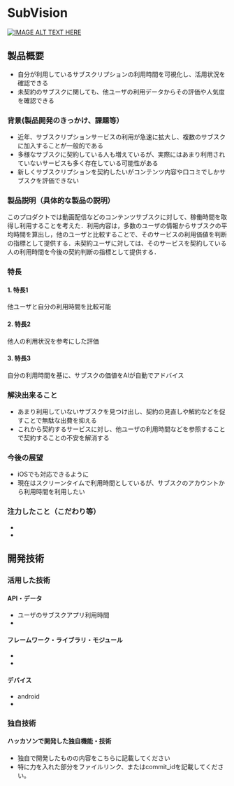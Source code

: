 # SubVision

[![IMAGE ALT TEXT HERE](https://jphacks.com/wp-content/uploads/2024/07/JPHACKS2024_ogp.jpg)](https://www.youtube.com/watch?v=DZXUkEj-CSI)

## 製品概要
- 自分が利用しているサブスクリプションの利用時間を可視化し、活用状況を確認できる
- 未契約のサブスクに関しても、他ユーザの利用データからその評価や人気度を確認できる
### 背景(製品開発のきっかけ、課題等）
- 近年、サブスクリプションサービスの利用が急速に拡大し、複数のサブスクに加入することが一般的である
- 多様なサブスクに契約している人も増えているが、実際にはあまり利用されていないサービスも多く存在している可能性がある
- 新しくサブスクリプションを契約したいがコンテンツ内容や口コミでしかサブスクを評価できない
### 製品説明（具体的な製品の説明）
このプロダクトでは動画配信などのコンテンツサブスクに対して、稼働時間を取得し利用することを考えた．利用内容は，多数のユーザの情報からサブスクの平均時間を算出し，他のユーザと比較することで、そのサービスの利用価値を判断の指標として提供する．未契約ユーザに対しては、そのサービスを契約している人の利用時間を今後の契約判断の指標として提供する．
### 特長
#### 1. 特長1
他ユーザと自分の利用時間を比較可能
#### 2. 特長2
他人の利用状況を参考にした評価
#### 3. 特長3
自分の利用時間を基に、サブスクの価値をAIが自動でアドバイス

### 解決出来ること
- あまり利用していないサブスクを見つけ出し、契約の見直しや解約などを促すことで無駄な出費を抑える
- これから契約するサービスに対し、他ユーザの利用時間などを参照することで契約することの不安を解消する
### 今後の展望
- iOSでも対応できるように
- 現在はスクリーンタイムで利用時間としているが、サブスクのアカウントから利用時間を利用したい
### 注力したこと（こだわり等）
* 
* 

## 開発技術
### 活用した技術
#### API・データ
* ユーザのサブスクアプリ利用時間
* 

#### フレームワーク・ライブラリ・モジュール
* 
* 

#### デバイス
* android
* 

### 独自技術
#### ハッカソンで開発した独自機能・技術
* 独自で開発したものの内容をこちらに記載してください
* 特に力を入れた部分をファイルリンク、またはcommit_idを記載してください。
